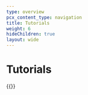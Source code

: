 ```yaml
---
type: overview
pcx_content_type: navigation
title: Tutorials
weight: 6
hideChildren: true
layout: wide
---
```


# Tutorials

{{<tutorial-listing>}}
